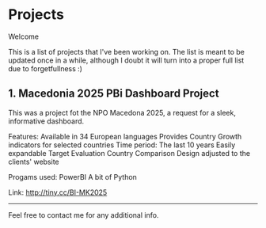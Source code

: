 # Projects

Welcome

This is a list of projects that I've been working on.
The list is meant to be updated once in a while, although I doubt it will turn into a proper full list due to forgetfullness :)

## 1. Macedonia 2025 PBi Dashboard Project
This was a project fot the NPO Macedona 2025, a request for a sleek, informative dashboard.

Features:
        Available in 34 European languages
        Provides Country Growth indicators for selected countries
        Time period: The last 10 years
        Easily expandable
        Target Evaluation
        Country Comparison
        Design adjusted to the clients' website
        
Progams used:
        PowerBI
        A bit of Python
        
        
Link: http://tiny.cc/BI-MK2025


---
Feel free to contact me for any additional info.
